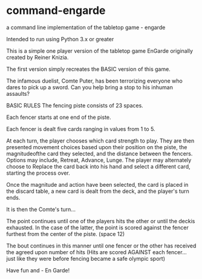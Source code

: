 # command-engarde
a command line implementation of the tabletop game - engarde

Intended to run using Python 3.x or greater

This is a simple one player version of the tabletop game EnGarde originally created by Reiner Knizia.

The first version simply recreates the BASIC version of this game.

The infamous duelist, Comte Puter, has been terrorizing everyone who dares to pick up a sword.
Can you help bring a stop to his inhuman assaults?

BASIC RULES
The fencing piste consists of 23 spaces. 

Each fencer starts at one end of the piste.

Each fencer is dealt five cards ranging in values from 1 to 5.

At each turn, the player chooses which card strength to play.
They are then presented movement choices based upon their position on the piste, the magnitudeofthe card they selected,
and the distance between the fencers. Options may include, Retreat, Advance, Lunge. The player may alternately choose
to Replace the card back into his hand and select a different card, starting the process over.

Once the magnitude and action have been selected, the card is placed in the discard table, a new card is dealt from 
the deck, and the player's turn ends.

It is then the Comte's turn... 

The point continues until one of the players hits the other or until the deckis exhausted. In the case of the latter,
the point is scored against the fencer furthest from the center of the piste. (space 12)

The bout continues in this manner until one fencer or the other has received the agreed upon number of hits
(Hits are scored AGAINST each fencer... just like they were before fencing became a safe olympic sport)

Have fun and - En Garde!

